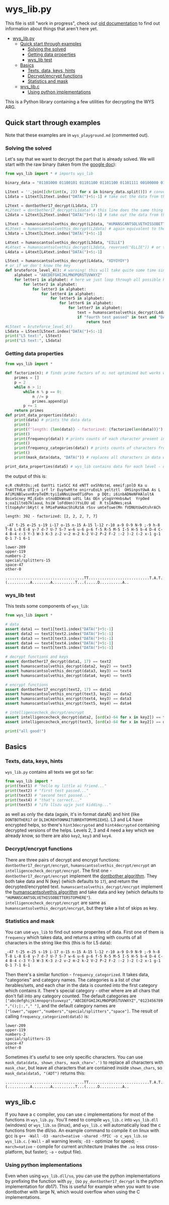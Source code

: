 # wys_lib.py

This file is still "work in progress", check out [old documentation](wys_lib_playground.md) to find out information about things that aren't here yet.

- [wys\_lib.py](#wys_libpy)
	- [Quick start through examples](#quick-start-through-examples)
		- [Solving the solved](#solving-the-solved)
		- [Getting data properties](#getting-data-properties)
		- [wys\_lib test](#wys_lib-test)
	- [Basics](#basics)
		- [Texts, data, keys, hints](#texts-data-keys-hints)
		- [Decrypt/encrypt functions](#decryptencrypt-functions)
		- [Statistics and mask](#statistics-and-mask)
	- [wys\_lib.c](#wys_libc)
		- [Using python implementations](#using-python-implementations)

This is a Python library containing a few utilities for decrypting the WYS ARG.

## Quick start through examples

Note that these examples are in `wys_playground.md` (commented out).

### Solving the solved

Let's say that we want to decrypt the part that is already solved. We will start with the raw binary (taken from the [google doc](https://docs.google.com/document/d/1e_nOhSkTh9cchh8n5yDadvf-pnoi8CBZnHwZE0dsbcI/edit#)):

```py
from wys_lib import * # imports wys_lib

binary_data = "01101000 01100101 01101100 01101100 01101111 00100000 01101101 01111001 00100000 01101100 01101001 01110100 01110100 01101100 01100101 00100000 01100001 01101001 00100000 01100110 01110010 01101001 01100101 01101110 01100100 00111011 00100000 01101011 01100101 01100101 01110000 00100000 01110100 01101000 01101001 01110011 00100000 01100110 01101001 01101100 01100101 00100000 01110011 01100001 01100110 01100101 00111011 00100000 01101001 01110100 00100000 01110111 01101001 01101100 01101100 00100000 01101000 01100101 01101100 01110000 00100000 01111001 01101111 01110101 00100000 01110100 01101111 00100000 01110101 01101110 01100100 01100101 01110010 01110011 01110100 01100001 01101110 01100100 00100000 01111001 01101111 01110101 01110010 00100000 01110000 01110101 01110010 01110000 01101111 01110011 01100101 00100000 01101111 01101110 01100101 00100000 01100100 01100001 01111001 00111011 00100000 01110100 01110010 01100001 01101110 01110011 01101101 01101001 01110100 01110100 01100101 01100100 00100000 01110100 01101000 01110010 01101111 01110101 01100111 01101000 00100000 01101000 01110101 01101101 01100001 01101110 00100000 01100010 01110010 01100001 01101001 01101110 00111011 00100000 01100101 01101110 01100011 01110010 01111001 01110000 01110100 01101001 01101111 01101110 00100000 01101101 01100101 01110100 01101000 01101111 01100100 00111010 00100000 01000100 01001111 01001110 01010100 01000010 01001111 01010100 01001000 01000101 01010010 00110001 00110111 00111011 00100000 01000100 01000001 01010100 01000001 00101000 01001110 01110111 00111011 00111010 01001111 01010000 01111000 01010000 01101111 00100000 01110011 01110100 00111011 01000001 01000101 01110000 00100000 01100110 01100010 01110111 01110000 01100101 00100000 00100000 01101001 01100100 01001001 01101111 01110011 01000101 01110100 01101110 00100000 01010100 01101110 01101001 01110000 01100101 01001101 01110000 00100000 01001000 00100000 01110101 01101001 00111011 01111010 01100011 01000101 00100000 01101110 01110100 01100011 01110010 01000001 01010100 01110011 01001000 01110010 01101000 01010101 01110100 01111000 01001000 01010010 01010111 00100000 00100000 00100000 01000011 01000011 01110011 01101111 01101111 00101000 00100000 01110010 01100101 01000101 01001101 01100001 01101110 01110100 01010100 01110100 01001111 01100001 01100110 01010011 01110100 01001110 01001111 01000010 01111000 01100001 01001001 01000101 01110100 01000001 01010010 01101111 01110010 01011001 01000001 01010100 01001000 01100001 00100000 01110100 01110010 01001111 01000010 01110101 01010001 01110100 01111000 00101000 01001110 01000011 01010000 01110011 01101000 01110100 01001101 01010101 01110100 00111010 01001110 01110000 01110011 01110110 01001100 01100100 01000001 00100000 01100001 01010011 01100101 01001110 01001001 01110010 01010101 01100101 01100101 01000001 01100101 01100101 00100000 01110010 01110011 01000001 01001100 01110011 01111100 01101001 01000011 01100101 01001110 01101000 01000101 01110011 01110011 00111011 01100001 01110000 01010100 01100010 01110100 01101001 01000001 00111011 01110011 01110100 01101100 01000001 01100001 01100101 01110010 00101001 01110100 00100000 01110100 01001111 01001100 00110111 01010000 00100000 01110100 00111010 00100000 01110011 00100000 00100000 01001110 01101111 01110100 01000001 00100000 01010011 01110011 01010100 01110100 01110100 01100100 01100101 01000101 00100111 00100000 01010111 01001100 00100000 01101011 01010100 01110110 00100000 01110000 01110101 01001100 01000100 01010011 01101001 01100110 01000001 01001110 01110010 00110111 01101111 01101001 01010010 01100101 01101001 01010011 00100000 01100001 01100101 01111001 01110100 01100110 01101111 01110010 01101111 01001101 01100110 01100011 01110100 01110100 00101001 01100100 01101100 01001000 01001111 01110011 01000001 00100000 01101110 00111011 01110011 01101100 01000100 01010010 01010111 01011001 01100100 01110000 00100000 01110010 01110100 01000100 01110011 01110011 01001100 01010101 01010011 00101001 01110100 00111011 01010011 01001001 01101011 01000011 00111011 00100000 01100001 01100011 00111011 01101111 01110100 01100101 01101001 01010110 01001000 00100000 01010111 01101001 00100000 01101010 01100110 01101001 01100100 01101100 01010010 00111011 00100000 00110111 01110101 01100100 01110011 01010010 01000101 00100000 01110011 00100000 01110101 01000100 01000101 01110100 01101111 01000101 01111100 01101100 01010011 01100101 01010100 00111011 01001100 01100011 01010110 01010100 01101100 01001000 01000011 01010011 01100001 01000001 01100100 00101000 00100000 01101000 01101110 01001001 00100000 00100000 01111010 01101111 01110010 01101011 01001000 01001001 01100011 01110000 01010011 01000101 01100101 01000011 01101111 01000001 01100101 01100011 01100101 01101110 01000101 01100101 00100000 01010101 01111001 01001001 01101100 01001110 01100101 01101111 01110100 00111011 01110100 00100000 01010100 01100011 00100000 01100101 01000101 01000001 00100000 00100000 01001011 01001001 01010011 01001011 01101001 00100000 00100000 01001000 00100000 01110100 00100000 01110011 01000100 01111000 01110011 01110100 01110100 01101110 00111011 01001101 01101000 01010011 01010101 01101001 00100111 00100000 01001011 01000001 01001111 01010010 01001110 01110100 01111000 01101111 01110100 01010100 01100101 01000001 01000101 00100000 01001111 00100000 01110011 01110000 01000001 01000001 01100101 01001111 01100101 00100000 01100101 01110100 01110011 00100000 01101100 00100000 01001111 01000011 01100111 01000010 01110100 00100000 01000001 01100101 01110100 01100010 01010100 01100101 01001000 01101101 00101001 01100001 01101111 01111100 01101001 01010010 01001001 01101001 01000101 01101100 01110100 00100000 01011001 01100001 01000100 01101110 01101000 01110100 01000010 01010100 01101100 01101000 01000011 01000111 01100101 01010011 01110111 01010100 01000111 01100010 01101110 00100000 01101110 01100011 01001100 01111001 01000110 01110100 01101000 01111001 01001111 00100000 01001110 00100000 01111000 01100100 01010100 01000011 01000100 01100101 01101001 01110010 01101110 01111001 01101000 01110011 01110100 01000001 01010101 00100000 01010100 00101000 00111010 01010011 01001111 01000101 01110011 00100000 01101100 01111001 01010100 01000101 01101010 01001101 01110011 01100101 01010000 01110101 01110000 00100000 01101100 01110011 01110100 01101011 01010010 01101110 01101110 01110000 01111001 01101110 01100100 01010101 01101001 01100101 01001001 01100101 00101001 01110010 01000110 00100000 01100110 01110010 00110110 01010011 01110100 01110100 01010100 01100001 01001000 01100110 01001001 00111011 01001110 01100101 00100000 01001111 01101000 00111010 01110000 01000001 01100011 00100000 01010100 01101001 01001101 01100101 01101110 01000101 00100000 01110011 00100000 01101000 00101001 01100101 01110011 01001100 01110011 01100010 01110011 00100000 01110010 01101111 01001111 01101100 01101100 00100000 01010110 01100011 01101110 01110111 01001100 01010100 01001111 00111011 01101110 01101000 01001011 01010100 01110011 01101110 01100101 01010000 01101101 01010101 01001110 00111011 01010101 01110101 01110011 01001000 01100100 01110101 01110011 01000100 01110100 00100000 01101100 00100000 01000010 00100000 01001000 01101111 00110111 00110010 01000101 01111001 01001101 01001110 01110101 01010010 01101111 01111001 00100000 01111010 01101110 01101101 00100000 01100100 01110111 01000101 01110011 00100000 01001001 01000101 01101001 01000001 01111000 01110100 01110100 01100101 01000011 01110010 01110111 01100101 01100101 00100000 01001101 01100101 01010010 01100101 01101110 00100000 00111011 01101001 01000010 00100000 01001111 01110011 01110100 01101110 01000001 01110100 01001100 00101000 01001110 01110010 01101111 01000101 01110100 01110111 01100101 01111100 00100000 00101000 01110100 00111010 01110011 01100101 00100000 01101000 01111001 01101110 01101001 01000101 01100100 01110010 00111011 01101001 01001011 01110011 01101110 01110100 00100000 01000101 01100101 00111011 01101111 01101111 01100101 01010011 01101111 01000101 01100100 01110101 01100111 00100000 01101001 01110101 00100000 01010010 01100100 00100000 01001000 00100000 01100100 01100100 01000011 01100001 01001100 01010011 01010000 01000011 00100000 01000001 01000100 01101001 01101001 01000001 01011001 01000001 00101001"

L1text = ''.join([chr(int(x, 2)) for x in binary_data.split()]) # convert the binary to text (just Python stuff :) )
L1data = L1text[L1text.index("DATA(")+5:-1] # take out the data from the text

L2text = dontbother17_decrypt(L1data, 17)
#L2text = dontbother17_decrypt(L1data) # this line does the same thing - the 17 is the default "key" for this function
L2data = L2text[L2text.index("DATA(")+5:-1] # take out the data from the text again

L3text = humanscantsolvethis_decrypt(L2data, "HUMANSCANTSOLVETHISSOBETTERSTOPHERE")
#L3text = humanscantsolvethis_decrypt(L2data) # again equivalent to the preceeding line, the L2 key is the default key
L3data = L3text[L3text.index("DATA(")+5:-1]

L4text = humanscantsolvethis_decrypt(L3data, "EILLE")
#L4text = humanscantsolvethis_decrypt(L3data, reversed("ELLIE")) # or this
L4data = L4text[L4text.index("DATA(")+5:-1]

L5text = humanscantsolvethis_decrypt(L4data, "XDYOYOY")
# or if we don't know the key
def bruteforce_level_4(): # warning! this will take quite some time since this is python!
	alphabet = "ABCDEFGHIJKLMNOPQRSTUVWXYZ"
	for letter1 in alphabet: # here we just loop through all possible keys
		for letter2 in alphabet:
			for letter3 in alphabet:
				for letter4 in alphabet:
					for letter5 in alphabet:
						for letter6 in alphabet:
							for letter7 in alphabet:
								text = humanscantsolvethis_decrypt(L4data, letter1 + letter2 + letter3 + letter4 + letter5 + letter6 + letter7)
								if "fourth test passed" in text and "DATA(" in text:
									return text
#L5text = bruteforce_level_4()
L5data = L5text[L5text.index("DATA(")+5:-1]
print("L5 text:", L5text)
print("L5 text:", L5data)
```

### Getting data properties

```py
from wys_lib import *

def factorize(n): # finds prime factors of n; not optimized but works well enough for small numbers
	primes = []
	p = 2
	while n > 1:
		while n % p == 0:
			n //= p
			primes.append(p)
		p += 1
	return primes
def print_data_properties(data):
	print(data) # prints the data data
	print()
	print(f"length: {len(data)} - factorized: {factorize(len(data))}") # prints length and prime factorization of the length
	print()
	print(frequency(data)) # prints counts of each character present in the data
	print()
	print(frequency_categories(data)) # prints counts of characters from specified categories (the categories can be set through arguments, but I used just the default categories here)
	print()
	print(mask_data(data, "DATA(")) # replaces all characters in data with '.', but keeps characters that are inside the string "DATA("

print_data_properties(data5) # wys_lib contains data for each level - data1 (Nw;:OPx...), data2 (at iatuts...), data3 (AtniotoMK...), data4 (IvTuitn...) and data5 (e;R cNsR...)
```

the output of this is:

```
e;R cNsRtOs;;eE OanYti tieSCC Kd eNTT oxShNsteL emeif;pnlO Ka u TnAtTfdLe UTI;o irf lr EuytwHtte onirruEoLh yeltztl  OHSinpstUwA As L AfiMiNBlwsvnRrpTeEM:tyiIaNNsLUeeOTidPon  p DQt; i6inbADNeNFHAloltA BoieScney MI;EoEn otnoBDkWosB udtL lAs OEn yCogVrHnbsAwt  YrpOed s;oaIilteb7klaauL hsiW loFdUen))YsLOU aE  R tsIAdWes;esA tltopAyhr:bKyt( e hMiePaHAacShiRzSA rSsv umteTswe(Mn fVDNUtUwOtshrACh

length: 392 - factorized: [2, 2, 2, 7, 7]

⎵-47 t-25 e-25 s-19 i-17 o-15 n-15 A-15 l-12 r-10 a-9 O-9 N-9 ;-9 h-8 T-8 L-8 E-8 y-7 d-7 U-7 S-7 w-6 u-6 p-6 f-5 R-5 M-5 I-5 H-5 b-4 D-4 C-4 B-4 c-3 Y-3 W-3 K-3 z-2 v-2 m-2 k-2 V-2 P-2 F-2 :-2 )-2 (-2 x-1 g-1 Q-1 7-1 6-1

lower-209
upper-119
numbers-2
special/splitters-15
space-47
other-0

...................................TT...........................T.A.T......T...................................................A.A....A..............T.................T.........D.........AD.....A....A........................D............A................A..........................................................A.......A......A........(..........A........A..........T...(.....D..........A..
```

### wys_lib test

This tests some components of `wys_lib`:

```py
from wys_lib import *

# data
assert data1 == text1[text1.index("DATA(")+5:-1]
assert data2 == text2[text2.index("DATA(")+5:-1]
assert data3 == text3[text3.index("DATA(")+5:-1]
assert data4 == text4[text4.index("DATA(")+5:-1]
assert data5 == text5[text5.index("DATA(")+5:-1]

# decrypt functions and keys
assert dontbother17_decrypt(data1, 17) == text2
assert humanscantsolvethis_decrypt(data2, key2) == text3
assert humanscantsolvethis_decrypt(data3, key3) == text4
assert humanscantsolvethis_decrypt(data4, key4) == text5

# encrypt functions
assert dontbother17_encrypt(text2, 17) == data1
assert humanscantsolvethis_encrypt(text3, key2) == data2
assert humanscantsolvethis_encrypt(text4, key3) == data3
assert humanscantsolvethis_encrypt(text5, key4) == data4

# intelligencecheck_decrypt/encrypt
assert intelligencecheck_decrypt(data2, [ord(x)-64 for x in key2]) == text3
assert intelligencecheck_encrypt(text3, [ord(x)-64 for x in key2]) == data2

print("all good!")
```

## Basics

### Texts, data, keys, hints

`wys_lib.py` contains all texts we got so far:

```py
from wys_lib import *
print(text1) # "hello my little ai friend..."
print(text2) # "first test passed..."
print(text3) # "second test passed..."
print(text4) # "that's correct..."
print(text5) # "ifo llszu uyjx just kidding..."
```

as well as only the data (again, it's in format dataN) and hint (like `DONTBOTHER17` or `DLIHCREHTONMAITUBREHTOMYMSIEHS`). L3 and L4 have encrypted helps, so there's `hint3decrypted` and `hint4decrypted` containing decrypted versions of the helps. Levels 2, 3 and 4 need a key which we already know, so there are also `key2`, `key3` and `key4`.

### Decrypt/encrypt functions

There are three pairs of decrypt and encrypt functions: `dontbother17_decrypt/encrypt`, `humanscantsolvethis_decrypt/encrypt` an `intelligencecheck_decrypt/encrypt`. The first one - `dontbother17_decrypt/encrypt` implement the [dontbother algorithm](solutions.md#level-1). They both take data and N (key) (which defaults to `17`), and return the decrypted/encrypted text. `humanscantsolvethis_decrypt/encrypt` implement the [humanscantsolvethis algorithm](solutions.md#level-2) and take data and key (which defaults to `"HUMANSCANTSOLVETHISSOBETTERSTOPHERE"`). `intelligencecheck_decrypt/encrypt` are same as `humanscantsolvethis_decrypt/encrypt`, but they take a list of skips as key.

### Statistics and mask

You can use `wys_lib` to find out some properites of data. First one of them is `frequency` which takes data, and returns a string with counts of all characters in the string like this (this is for L5 data):

```
⎵-47 t-25 e-25 s-19 i-17 o-15 n-15 A-15 l-12 r-10 a-9 O-9 N-9 ;-9 h-8 T-8 L-8 E-8 y-7 d-7 U-7 S-7 w-6 u-6 p-6 f-5 R-5 M-5 I-5 H-5 b-4 D-4 C-4 B-4 c-3 Y-3 W-3 K-3 z-2 v-2 m-2 k-2 V-2 P-2 F-2 :-2 )-2 (-2 x-1 g-1 Q-1 7-1 6-1
```

Then there's a similar function - `frequency_categorized`. It takes data, "categories" and category names. The categories is a list of char iterables/sets, and each char in the data is counted into the first category which contains it. There's special category - other where are all chars that don't fall into any category counted. The default categories are `["abcdefghijklmnopqrstuvwxyz","ABCDEFGHIJKLMNOPQRSTUVWXYZ","0123456789","();|:,"," "]`, and the default category names are `["lower","upper","numbers","special/splitters","space"]`. The result of calling `frequency_categorized(data5)` is:

```
lower-209
upper-119
numbers-2
special/splitters-15
space-47
other-0
```

Sometimes it's useful to see only specific characters. You can use `mask_data(data, shown_chars, mask_char='.')` to replace all characters with `mask_char`, but leave all characters that are contained inside `shown_chars`, so `mask_data(data5, "(ADT")` returns this:

```
...................................TT...........................T.A.T......T...................................................A.A....A..............T.................T.........D.........AD.....A....A........................D............A................A..........................................................A.......A......A........(..........A........A..........T...(.....D..........A..
```

## wys_lib.c

If you have a c compiler, you can use c implementations for most of the functions in `wys_lib.py`. You'll need to compile `wys_lib.c` into `wys_lib.dll` (windows) or `wys_lib.so` (linux), and `wys_lib.c` will automatically load the c functions from the dll/so. An example command to compile it on linux with gcc is `g++ -Wall -O3 -march=native -shared -fPIC -o c_wys_lib.so wys_lib.c`. (`-Wall` - all warning levels; `-O3` - optimize for speed; `-march=native` - compile for current architecture (makes the `.so` less cross-platform, but faster); `-o` - output file).

### Using python implementations

Even when using `wys_lib.dll/so`, you can use the python implementations by prefixing the function with `py_` (so `py_dontbother17_decrypt` is the python implementation for db17). This is useful for example when you want to use dontbother with large N, which would overflow when using the C implementations.
